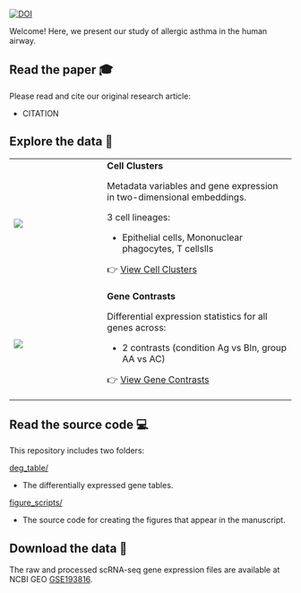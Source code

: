 [![DOI](https://zenodo.org/badge/412260708.svg)](https://zenodo.org/badge/latestdoi/412260708)


Welcome! Here, we present our study of allergic asthma in the human airway.

## Read the paper :mortar_board: 

Please read and cite our original research article:

- CITATION


## Explore the data :microscope: 
<table>
<tr>
<td width="33%">
<a href="https://villani.mgh.harvard.edu/allergy-asthma/app/?ds=AEC_data&gene=MAL&groupby=none">
<img src="https://user-images.githubusercontent.com/209714/208189301-54950cab-9d7e-46e4-ba95-6f18e0bae550.png"></img>
</a>
</td>
<td>
<b>Cell Clusters</b>

Metadata variables and gene expression in two-dimensional embeddings.

3 cell lineages:

- Epithelial cells, Mononuclear phagocytes, T cellslls

:point_right: <a href="https://villani.mgh.harvard.edu/allergy-asthma/app/?ds=AEC_data&gene=MAL&groupby=none">View Cell Clusters</a>
</td>
</tr>
<tr>
<td>
<a href="https://villani.mgh.harvard.edu/allergy-asthma/gene-contrasts/">
<img src="https://user-images.githubusercontent.com/209714/208189495-d2c43409-d81e-4e06-86b8-5567ac79dc36.png"></img>
</a>
</td>
<td>
<b>Gene Contrasts</b>

Differential expression statistics for all genes across:

- 2 contrasts (condition Ag vs Bln, group AA vs AC)

:point_right: <a href="https://villani.mgh.harvard.edu/allergy-asthma/gene-contrasts/">View Gene Contrasts</a>
</td>
</tr>
</table>


## Read the source code &#x1F4BB;

This repository includes two folders:

[deg_table/][deg_table]
- The differentially expressed gene tables.

[figure_scripts/][figure_scripts]
- The source code for creating the figures that appear in the manuscript.

[deg_table]: https://github.com/villani-lab/airway_allergic_asthma/tree/main/deg_table
[figure_scripts]: https://github.com/villani-lab/airway_allergic_asthma/tree/main/figure_scripts


## Download the data &#x1F4BE;

The raw and processed scRNA-seq gene expression files are available at NCBI GEO
[GSE193816].

[GSE193816]: https://www.ncbi.nlm.nih.gov/geo/query/acc.cgi?acc=GSE193816
